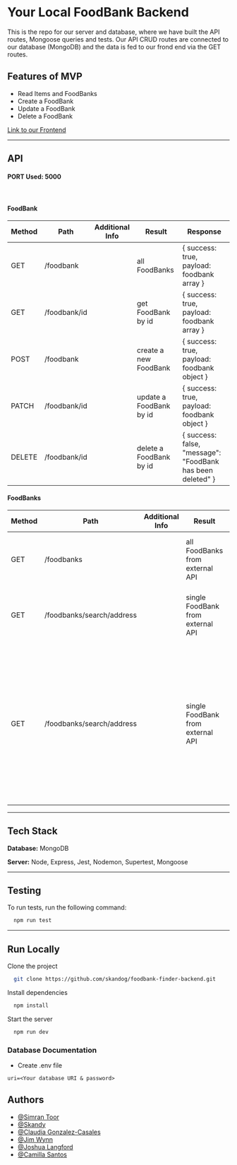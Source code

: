 # Your Local FoodBank Backend

This is the repo for our server and database, where we have built the API routes, Mongoose queries and tests. Our API CRUD routes are connected to our database (MongoDB) and the data is fed to our frond end via the GET routes.

## Features of MVP
- Read Items and FoodBanks
- Create a FoodBank
- Update a FoodBank
- Delete a FoodBank

[Link to our Frontend](https://github.com/SchoolOfCode/final-project_front-end-jazzy-code-superheros)

---
## API 
#### PORT Used: 5000
<br>

#### FoodBank

| Method | Path                 | Additional Info | Result                                    | Response                                    |
| ------ | -------------------- | --------------- | ----------------------------------------- | ------------------------------------------- |
| GET    | /foodbank            |                 | all FoodBanks                             | { success: true, payload: foodbank array }  |
| GET    | /foodbank/id         |                 | get FoodBank by id                        | { success: true, payload: foodbank array }  |
| POST   | /foodbank            |                 | create a new FoodBank                     | { success: true, payload: foodbank object } |
| PATCH  | /foodbank/id         |                 | update a FoodBank by id                   | { success: true, payload: foodbank object } |
| DELETE | /foodbank/id         |                 | delete a FoodBank by id                   | { success: false, "message": "FoodBank has been deleted" }  |


#### FoodBanks

| Method | Path                 | Additional Info | Result                                    | Response                                    |
| ------ | -------------------- | --------------- | ----------------------------------------- | ------------------------------------------- |
| GET    | /foodbanks           |                 | all FoodBanks from external API           | { success: true, payload: FoodBank array }  |
| GET    | /foodbanks/search/address |                 | single FoodBank from external API         | { success: true, payload: FoodBank object } |
| GET    | /foodbanks/search/address |                 | single FoodBank from external API         | { success: false,  message: "I am so sorry, there doesnt seem to be any results here. Please could you try another search term?" } |


---

## Tech Stack

**Database:** MongoDB
<br>

**Server:** Node, Express, Jest, Nodemon, Supertest, Mongoose

---
## Testing

To run tests, run the following command: 

```bash
  npm run test
```

---
## Run Locally

Clone the project

```bash
  git clone https://github.com/skandog/foodbank-finder-backend.git
```

Install dependencies

```bash
  npm install
```

Start the server

```bash
  npm run dev
```


### Database Documentation

- Create .env file

```
uri=<Your database URI & password>
```


## Authors

- [@Simran Toor](https://www.github.com/simran-toor)
- [@Skandy](https://github.com/skandog)
- [@Claudia Gonzalez-Casales](https://github.com/ClaudiaGC1339)
- [@Jim Wynn](https://github.com/jimlikesjazz)
- [@Joshua Langford](https://github.com/J05hL)
- [@Camilla Santos](https://github.com/millagmc)

